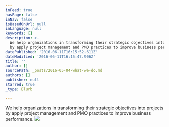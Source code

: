 ```yaml
---
inFeed: true
hasPage: false
inNav: false
isBasedOnUrl: null
inLanguage: null
keywords: []
description: >-
  We help organizations in transforming their strategic objectives into projects
  by apply project management and PMO practices to improve business performance.
datePublished: '2016-06-11T16:15:52.611Z'
dateModified: '2016-06-11T16:15:47.906Z'
title: ''
author: []
sourcePath: _posts/2016-05-04-what-we-do.md
authors: []
publisher: null
starred: true
_type: Blurb

---
```

We help organizations in transforming their strategic objectives into projects by apply project management and PMO practices to improve business performance.
![](https://the-grid-user-content.s3-us-west-2.amazonaws.com/aa57a8f2-eb0c-49c3-8ad6-738f0895afd2.jpg)